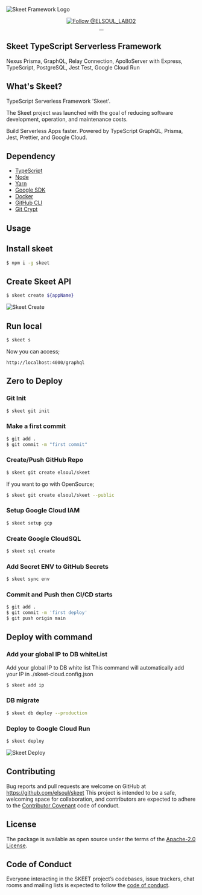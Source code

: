 ![Skeet Framework Logo](https://user-images.githubusercontent.com/20677823/221215449-93a7b5a8-5f33-4da8-9dd4-d0713db0a280.png)

<p align="center">
  <a href="https://twitter.com/intent/follow?screen_name=ELSOUL_LABO2">
    <img src="https://img.shields.io/twitter/follow/ELSOUL_LABO2.svg?label=Follow%20@ELSOUL_LABO2" alt="Follow @ELSOUL_LABO2" />
  </a>
  <br/>

  <a aria-label="npm version" href="https://www.npmjs.com/package/skeet">
    <img alt="" src="https://badgen.net/npm/v/skeet">
  </a>
  <a aria-label="Downloads Number" href="https://www.npmjs.com/package/skeet">
    <img alt="" src="https://badgen.net/npm/dt/skeet">
  </a>
  <a aria-label="License" href="https://github.com/elsoul/skeet/blob/master/LICENSE.txt">
    <img alt="" src="https://badgen.net/badge/license/Apache/blue">
  </a>
    <a aria-label="Code of Conduct" href="https://github.com/elsoul/skeet/blob/master/CODE_OF_CONDUCT.md">
    <img alt="" src="https://img.shields.io/badge/Contributor%20Covenant-2.1-4baaaa.svg">
  </a>
</p>

## Skeet TypeScript Serverless Framework

Nexus Prisma, GraphQL, Relay Connection, ApolloServer with Express, TypeScript, PostgreSQL, Jest Test, Google Cloud Run

## What's Skeet?

TypeScript Serverless Framework 'Skeet'.

The Skeet project was launched with the goal of reducing software development, operation, and maintenance costs.

Build Serverless Apps faster.
Powered by TypeScript GraphQL, Prisma, Jest, Prettier, and Google Cloud.

## Dependency

- [TypeScript](https://www.typescriptlang.org/)
- [Node](https://nodejs.org/)
- [Yarn](https://yarnpkg.com/)
- [Google SDK](https://cloud.google.com/sdk/docs)
- [Docker](https://www.docker.com/)
- [GitHub CLI](https://cli.github.com/)
- [Git Crypt](https://github.com/AGWA/git-crypt)

## Usage

## Install skeet

```bash
$ npm i -g skeet
```

## Create Skeet API

```bash
$ skeet create ${appName}
```

![Skeet Create](https://storage.googleapis.com/skeet-assets/animation/skeet-create-compressed.gif)

## Run local

```bash
$ skeet s
```

Now you can access;

`http://localhost:4000/graphql`

## Zero to Deploy

### Git Init

```bash
$ skeet git init
```

### Make a first commit

```bash
$ git add .
$ git commit -m "first commit"
```

### Create/Push GitHub Repo

```bash
$ skeet git create elsoul/skeet
```

If you want to go with OpenSource;

```bash
$ skeet git create elsoul/skeet --public
```

### Setup Google Cloud IAM

```bash
$ skeet setup gcp
```

### Create Google CloudSQL

```bash
$ skeet sql create
```

### Add Secret ENV to GitHub Secrets

```bash
$ skeet sync env
```

### Commit and Push then CI/CD starts

```bash
$ git add .
$ git commit -m 'first deploy'
$ git push origin main
```

## Deploy with command

### Add your global IP to DB whiteList

Add your global IP to DB white list
This command will automatically add your IP in ./skeet-cloud.config.json

```bash
$ skeet add ip
```

### DB migrate

```bash
$ skeet db deploy --production
```

### Deploy to Google Cloud Run

```bash
$ skeet deploy
```

![Skeet Deploy](https://storage.googleapis.com/skeet-assets/animation/skeet-deploy-compressed.gif)

## Contributing

Bug reports and pull requests are welcome on GitHub at https://github.com/elsoul/skeet This project is intended to be a safe, welcoming space for collaboration, and contributors are expected to adhere to the [Contributor Covenant](http://contributor-covenant.org) code of conduct.

## License

The package is available as open source under the terms of the [Apache-2.0 License](https://www.apache.org/licenses/LICENSE-2.0).

## Code of Conduct

Everyone interacting in the SKEET project’s codebases, issue trackers, chat rooms and mailing lists is expected to follow the [code of conduct](https://github.com/elsoul/skeet/blob/master/CODE_OF_CONDUCT.md).
